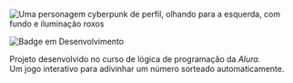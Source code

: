 

![Uma personagem cyberpunk de perfil, olhando para a esquerda, com fundo e iluminação roxos](https://github.com/alanaOnTheShore/numero-secreto/assets/164276418/410ffff2-471e-4ef1-bd51-0a139a6cd357)</br>

![Badge em Desenvolvimento](http://img.shields.io/static/v1?label=STATUS&message=EM%20DESENVOLVIMENTO&color=EA2CE4&style=for-the-badge)

<p>
  Projeto desenvolvido no curso de lógica de programação da <i>Alura.</i><br> Um jogo interativo para adivinhar um número sorteado automaticamente.
</p>

